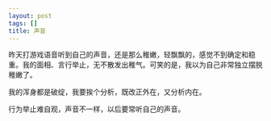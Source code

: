 ```yaml
---
layout: post
tags: []
title: 声音
---
```


昨天打游戏语音听到自己的声音，还是那么稚嫩，轻飘飘的，感觉不到确定和稳重。我的面相、言行举止，无不散发出稚气。可笑的是，我以为自己非常独立摆脱稚嫩了。

我的浑身都是破绽，我要挨个分析，既改正外在，又分析内在。

行为举止难自观，声音不一样，以后要常听自己的声音。

